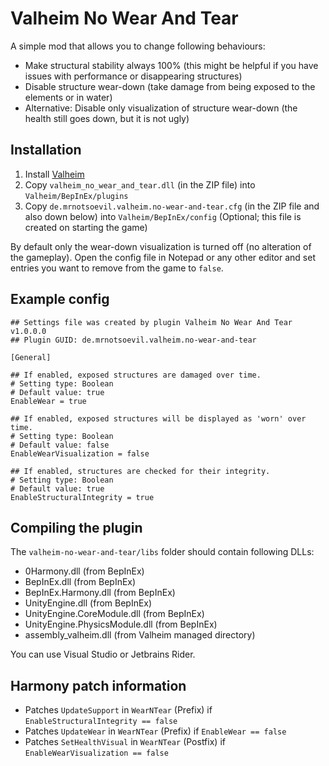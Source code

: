 ﻿# Valheim No Wear And Tear

A simple mod that allows you to change following behaviours:

* Make structural stability always 100% (this might be helpful if you have issues with performance or disappearing structures)
* Disable structure wear-down (take damage from being exposed to the elements or in water)
* Alternative: Disable only visualization of structure wear-down (the health still goes down, but it is not ugly)

## Installation

1. Install [Valheim ](https://valheim.thunderstore.io/package/denikson/BepInExPack_Valheim/)
2. Copy `valheim_no_wear_and_tear.dll` (in the ZIP file) into `Valheim/BepInEx/plugins`
3. Copy `de.mrnotsoevil.valheim.no-wear-and-tear.cfg` (in the ZIP file and also down below) into `Valheim/BepInEx/config` (Optional; this file is created on starting the game)

By default only the wear-down visualization is turned off (no alteration of the gameplay). 
Open the config file in Notepad or any other editor and set entries you want to remove from the game to `false`. 

## Example config

```
## Settings file was created by plugin Valheim No Wear And Tear v1.0.0.0
## Plugin GUID: de.mrnotsoevil.valheim.no-wear-and-tear

[General]

## If enabled, exposed structures are damaged over time.
# Setting type: Boolean
# Default value: true
EnableWear = true

## If enabled, exposed structures will be displayed as 'worn' over time.
# Setting type: Boolean
# Default value: false
EnableWearVisualization = false

## If enabled, structures are checked for their integrity.
# Setting type: Boolean
# Default value: true
EnableStructuralIntegrity = true
```

## Compiling the plugin

The `valheim-no-wear-and-tear/libs` folder should contain following DLLs:

* 0Harmony.dll (from BepInEx)
* BepInEx.dll (from BepInEx)
* BepInEx.Harmony.dll (from BepInEx)
* UnityEngine.dll (from BepInEx)
* UnityEngine.CoreModule.dll (from BepInEx)
* UnityEngine.PhysicsModule.dll (from BepInEx)
* assembly_valheim.dll (from Valheim managed directory)

You can use Visual Studio or Jetbrains Rider.

## Harmony patch information

* Patches `UpdateSupport` in `WearNTear` (Prefix) if `EnableStructuralIntegrity == false`
* Patches `UpdateWear` in `WearNTear` (Prefix) if `EnableWear == false`
* Patches `SetHealthVisual` in `WearNTear` (Postfix) if `EnableWearVisualization == false`